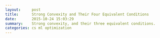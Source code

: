 ```yaml
---
layout:     post
title:      Strong Convexity and Their Four Equivalent Conditions
date:       2015-10-24 15:03:29
summary:    Strong convexity, and their three equivalent conditions.
categories: cs ml optimization
---
```


